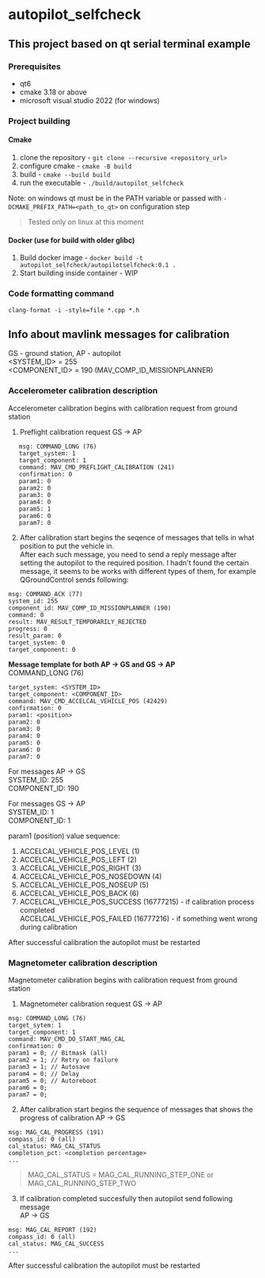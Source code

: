 # autopilot_selfcheck

## This project based on qt serial terminal example

### Prerequisites

* qt6
* cmake 3.18 or above
* microsoft visual studio 2022 (for windows)

### Project building

#### Cmake
1. clone the repository - `git clone --recursive <repository_url>`
2. configure cmake - `cmake -B build`
3. build - `cmake --build build`
4. run the executable - `./build/autopilot_selfcheck`

Note: on windows qt must be in the PATH variable or passed with `-DCMAKE_PREFIX_PATH=<path_to_qt>` on configuration step

> Tested only on linux at this moment

#### Docker (use for build with older glibc)
1. Build docker image - `docker build -t autopilot_selfcheck/autopilotselfcheck:0.1 .`
2. Start building inside container - WIP

### Code formatting command
`clang-format -i -style=file *.cpp *.h`


## Info about mavlink messages for calibration

GS - ground station, AP - autopilot  
<SYSTEM_ID> = 255  
<COMPONENT_ID> = 190 (MAV_COMP_ID_MISSIONPLANNER)  

### Accelerometer calibration description
Accelerometer calibration begins with calibration request from ground station
1. Preflight calibration request GS -> AP
```
   msg: COMMAND_LONG (76)  
   target_system: 1
   target_component: 1	
   command: MAV_CMD_PREFLIGHT_CALIBRATION (241)
   confirmation: 0
   param1: 0
   param2: 0
   param3: 0
   param4: 0
   param5: 1 
   param6: 0
   param7: 0
```

2. After calibration start begins the seqence of messages that tells in what position to 
put the vehicle in.  
After each such message, you need to send a reply message after 
setting the autopilot to the required position. I hadn't found the certain message, it 
seems to be works with different types of them, for example QGroundControl sends 
following:  
```
msg: COMMAND_ACK (77)  
system_id: 255  
component_id: MAV_COMP_ID_MISSIONPLANNER (190)
command: 0
result: MAV_RESULT_TEMPORARILY_REJECTED
progress: 0
result_param: 0
target_system: 0
target_component: 0
```

**Message template for both AP -> GS and GS -> AP**  
COMMAND_LONG (76)  
```
target_system: <SYSTEM_ID>
target_component: <COMPONENT_ID>
command: MAV_CMD_ACCELCAL_VEHICLE_POS (42429)
confirmation: 0
param1: <position>
param2: 0
param3: 0
param4: 0
param5: 0 
param6: 0
param7: 0
```

For messages AP -> GS  
SYSTEM_ID: 255  
COMPONENT_ID: 190  

For messages GS -> AP  
SYSTEM_ID: 1  
COMPONENT_ID: 1

param1 (position) value sequence:
1. ACCELCAL_VEHICLE_POS_LEVEL (1)
2. ACCELCAL_VEHICLE_POS_LEFT (2)
3. ACCELCAL_VEHICLE_POS_RIGHT (3)
4. ACCELCAL_VEHICLE_POS_NOSEDOWN (4)
5. ACCELCAL_VEHICLE_POS_NOSEUP (5)
6. ACCELCAL_VEHICLE_POS_BACK (6)
7. ACCELCAL_VEHICLE_POS_SUCCESS (16777215) - if calibration process completed  
   ACCELCAL_VEHICLE_POS_FAILED (16777216) - if something went wrong during calibration  

After successful calibration the autopilot must be restarted

### Magnetometer calibration description
Magnetometer calibration begins with calibration request from ground station
1. Magnetometer calibration request GS -> AP
```
msg: COMMAND_LONG (76)
target_sytem: 1
target_component: 1
command: MAV_CMD_DO_START_MAG_CAL
confirmation: 0
param1 = 0; // Bitmask (all)
param2 = 1; // Retry on failure
param3 = 1; // Autosave
param4 = 0; // Delay
param5 = 0; // Autoreboot
param6 = 0;
param7 = 0;
```

2. After calibration start begins the sequence of messages that shows 
the progress of calibration
AP -> GS
```
msg: MAG_CAL_PROGRESS (191)
compass_id: 0 (all)
cal_status: MAG_CAL_STATUS
completion_pct: <completion percentage>
...
```

> MAG_CAL_STATUS = MAG_CAL_RUNNING_STEP_ONE or MAG_CAL_RUNNING_STEP_TWO

3. If calibration completed succesfully then autopilot send following message  
AP -> GS
```
msg: MAG_CAL_REPORT (192)
compass_id: 0 (all)
cal_status: MAG_CAL_SUCCESS
...
```

After successful calibration the autopilot must be restarted